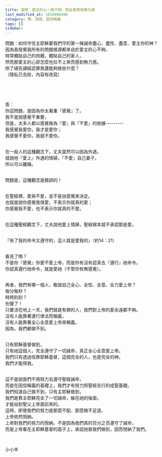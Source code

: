```yaml
---
title: 發問：愛主的心一直不夠，對此我常有無力感
last_modified_at: 1654088400
category: 罪、得救、因信稱義
tags: []
sidebar: 
---
```


<p>問題：如何守住主耶穌要我們守的第一條誡命盡心、盡性、盡意、愛主你的神？<br/>
因為我發覺我所有的問題根源都來自於愛主的心不夠，<br/>
時常體貼自己的肉體，體貼自己的家人，<br/>
然而那愛主的心卻怎麼也拉不上來而感到無力感。<br/>
除了禱告讀經認罪我還能夠做些什麼？<br/>
（隱私已去除，內容有改寫）</p>
<p> </p>
<p> </p>
<p>答：<br/>
你這問題，是因為你太看重『感覺』了。<br/>
我不是說感覺不重要，<br/>
但是，太多人都以感覺做為『愛』與『不愛』的依據---------<br/>
我感覺我愛你，我才是愛你；<br/>
我感覺不愛你，我就不愛你。</p>
<p><br/>
在一般人的這種觀念下，丈夫當然可以因為外遇，<br/>
就說他『愛上』外遇的情婦，『不愛』自己妻子，<br/>
所以可以離婚。<br/>
 </p>
<p>問題是，這種觀念是錯誤的！</p>
<p><br/>
在聖經裡，愛與不愛，並不是由感覺來決定。<br/>
也就是說你感覺我很愛，不表示你就真的愛；<br/>
你感覺我不愛，也不表示你就真的不愛。</p>
<p> <br/>
在這種聖經觀念下，丈夫說他愛上情婦，聖經根本就不承認那是愛。</p>
<p> <br/>
『有了我的命令又遵守的，這人就是愛我的』（約14：21）</p>
<p><br/>
看見了嗎？<br/>
不是你『感覺』你愛不愛上帝，而是你有沒有認真去『遵行』祂命令。<br/>
你認真遵行祂命令，就是愛祂（不管你有無感覺）。</p>
<p> <br/>
再者，我們有哪一個人，敢說自己全心、全性、全意、全力愛上帝？<br/>
每分每秒？<br/>
時時刻刻？<br/>
別傻了！<br/>
只要活在地上一天，我們就是有罪的人，我們對上帝的愛永遠都不夠。<br/>
沒有人能靠著遵行律法而稱義，<br/>
沒有人能靠著全心全意愛上帝來稱義。<br/>
因為，我們都做不到。</p>
<p><br/>
只有耶穌基督做到，<br/>
只有祂這個人，完全遵守了一切誡命，真正全心全意愛上帝。<br/>
我們只有透過信靠耶穌基督，這個完全的人，也是完全的神，<br/>
我們才能得救。</p>
<p><br/>
這不是說我們不用努力去遵守聖經誡命，<br/>
而是在因信稱義的基礎上，我們才有努力照聖經去行的成聖基礎。<br/>
我們知道自己做不到，只有主耶穌做到，<br/>
我們是靠主耶穌完全了一切誡命，躲在祂的後面，<br/>
才能站到聖父上帝面前來的。<br/>
這時，即使我們的努力是那麼不配、那麼微不足道，<br/>
上帝依然悅納。<br/>
上帝對我們的努力的悅納，不是因為我們真的百分之百遵守了誡命，<br/>
而是上帝看在主耶穌基督的面子上，承認祂替我們做到，因而悅納了我們。</p>
<p> </p>
<p>小小羊</p>
<p> </p>
